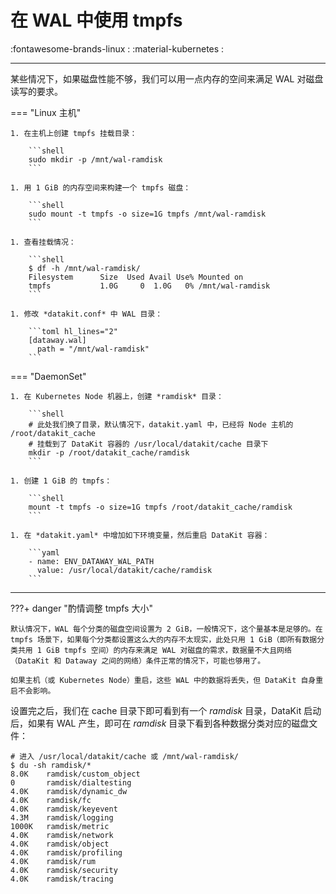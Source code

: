 # 在 WAL 中使用 tmpfs

:fontawesome-brands-linux : :material-kubernetes :

---

某些情况下，如果磁盘性能不够，我们可以用一点内存的空间来满足 WAL 对磁盘读写的要求。

<!-- markdownlint-disable MD046 -->
=== "Linux 主机"

    1. 在主机上创建 tmpfs 挂载目录：
    
        ```shell
        sudo mkdir -p /mnt/wal-ramdisk
        ```
    
    1. 用 1 GiB 的内存空间来构建一个 tmpfs 磁盘：
    
        ```shell
        sudo mount -t tmpfs -o size=1G tmpfs /mnt/wal-ramdisk
        ```
    
    1. 查看挂载情况：
    
        ```shell
        $ df -h /mnt/wal-ramdisk/
        Filesystem      Size  Used Avail Use% Mounted on
        tmpfs           1.0G     0  1.0G   0% /mnt/wal-ramdisk
        ```
    
    1. 修改 *datakit.conf* 中 WAL 目录：
    
        ```toml hl_lines="2"
        [dataway.wal]
          path = "/mnt/wal-ramdisk"
        ```

=== "DaemonSet"

    1. 在 Kubernetes Node 机器上，创建 *ramdisk* 目录：
    
        ```shell
        # 此处我们换了目录，默认情况下，datakit.yaml 中，已经将 Node 主机的 /root/datakit_cache
        # 挂载到了 DataKit 容器的 /usr/local/datakit/cache 目录下
        mkdir -p /root/datakit_cache/ramdisk
        ```
    
    1. 创建 1 GiB 的 tmpfs：
    
        ```shell
        mount -t tmpfs -o size=1G tmpfs /root/datakit_cache/ramdisk
        ```
    
    1. 在 *datakit.yaml* 中增加如下环境变量，然后重启 DataKit 容器：
    
        ```yaml
        - name: ENV_DATAWAY_WAL_PATH
          value: /usr/local/datakit/cache/ramdisk
        ```
<!-- markdownlint-enable -->

---

<!-- markdownlint-disable MD046 -->
???+ danger "酌情调整 tmpfs 大小"

    默认情况下，WAL 每个分类的磁盘空间设置为 2 GiB，一般情况下，这个量基本是足够的。在 tmpfs 场景下，如果每个分类都设置这么大的内存不太现实，此处只用 1 GiB（即所有数据分类共用 1 GiB tmpfs 空间）的内存来满足 WAL 对磁盘的需求，数据量不大且网络（DataKit 和 Dataway 之间的网络）条件正常的情况下，可能也够用了。

    如果主机（或 Kubernetes Node）重启，这些 WAL 中的数据将丢失，但 DataKit 自身重启不会影响。
<!-- markdownlint-enable -->

设置完之后，我们在 cache 目录下即可看到有一个 *ramdisk* 目录，DataKit 启动后，如果有 WAL 产生，即可在 *ramdisk* 目录下看到各种数据分类对应的磁盘文件：

```shell
# 进入 /usr/local/datakit/cache 或 /mnt/wal-ramdisk/
$ du -sh ramdisk/*
8.0K    ramdisk/custom_object
0       ramdisk/dialtesting
4.0K    ramdisk/dynamic_dw
4.0K    ramdisk/fc
4.0K    ramdisk/keyevent
4.3M    ramdisk/logging
1000K   ramdisk/metric
4.0K    ramdisk/network
4.0K    ramdisk/object
4.0K    ramdisk/profiling
4.0K    ramdisk/rum
4.0K    ramdisk/security
4.0K    ramdisk/tracing
```
